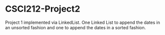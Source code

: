 # CSCI212-Project2
Project 1 implemented via LinkedList. One Linked List to append the dates in an unsorted fashion and one to append the dates in a sorted fashion.
